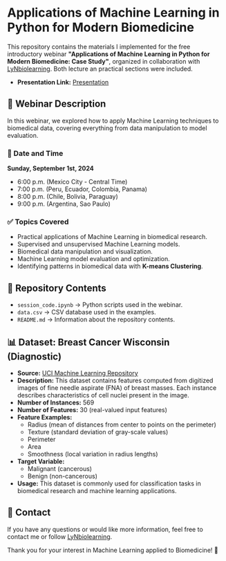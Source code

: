 # Applications of Machine Learning in Python for Modern Biomedicine

This repository contains the materials I implemented for the free introductory webinar **"Applications of Machine Learning in Python for Modern Biomedicine: Case Study"**, organized in collaboration with [LyNbiolearning](https://www.instagram.com/lynbiolearning/). Both lecture an practical sections were included. 
- **Presentation Link:** [Presentation](https://www.canva.com/design/DAGN9dqjbrU/I6QN8iP7SRzzv5cyU0S4ZQ/view?utm_content=DAGN9dqjbrU&utm_campaign=designshare&utm_medium=link2&utm_source=uniquelinks&utlId=hcb620713cd) 

## 📌 Webinar Description
In this webinar, we explored how to apply Machine Learning techniques to biomedical data, covering everything from data manipulation to model evaluation.

### 📅 Date and Time
**Sunday, September 1st, 2024**

- 6:00 p.m. (Mexico City - Central Time)
- 7:00 p.m. (Peru, Ecuador, Colombia, Panama)
- 8:00 p.m. (Chile, Bolivia, Paraguay)
- 9:00 p.m. (Argentina, Sao Paulo)

### ✅ Topics Covered
- Practical applications of Machine Learning in biomedical research.
- Supervised and unsupervised Machine Learning models.
- Biomedical data manipulation and visualization.
- Machine Learning model evaluation and optimization.
- Identifying patterns in biomedical data with **K-means Clustering**.

## 📂 Repository Contents
- `session_code.ipynb` → Python scripts used in the webinar.
- `data.csv` → CSV database used in the examples.
- `README.md` → Information about the repository contents.

## 📊 Dataset: Breast Cancer Wisconsin (Diagnostic)
- **Source:** [UCI Machine Learning Repository](https://archive.ics.uci.edu/dataset/17/breast+cancer+wisconsin+diagnostic)
- **Description:** This dataset contains features computed from digitized images of fine needle aspirate (FNA) of breast masses. Each instance describes characteristics of cell nuclei present in the image.
- **Number of Instances:** 569
- **Number of Features:** 30 (real-valued input features)
- **Feature Examples:**
  - Radius (mean of distances from center to points on the perimeter)
  - Texture (standard deviation of gray-scale values)
  - Perimeter
  - Area
  - Smoothness (local variation in radius lengths)
- **Target Variable:**
  - Malignant (cancerous)
  - Benign (non-cancerous)
- **Usage:** This dataset is commonly used for classification tasks in biomedical research and machine learning applications.

## 📧 Contact
If you have any questions or would like more information, feel free to contact me or follow [LyNbiolearning](https://www.instagram.com/lynbiolearning/).

Thank you for your interest in Machine Learning applied to Biomedicine! 🚀





